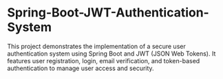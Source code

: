 # Spring-Boot-JWT-Authentication-System
This project demonstrates the implementation of a secure user authentication system using Spring Boot and JWT (JSON Web Tokens). It features user registration, login, email verification, and token-based authentication to manage user access and security.
